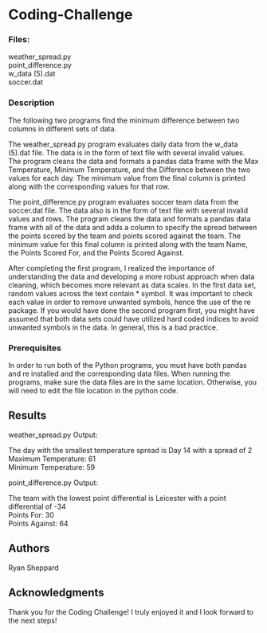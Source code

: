 # Coding-Challenge

### Files:  
weather_spread.py   
point_difference.py   
w_data (5).dat    
soccer.dat    

### Description

The following two programs find the minimum difference between two columns in different sets of data. 

The weather_spread.py program evaluates daily data from the w_data (5).dat file. The data is in the form of text file with several invalid values. The program cleans the data and formats a pandas data frame with the Max Temperature, Minimum Temperature, and the Difference between the two values for each day. The minimum value from the final column is printed along with the corresponding values for that row.

The point_difference.py program evaluates soccer team data from the soccer.dat file. The data also is in the form of text file with several invalid values and rows. The program cleans the data and formats a pandas data frame with all of the data and adds a column to specify the spread between the points scored by the team and points scored against the team. The minimum value for this final column is printed along with the team Name, the Points Scored For, and the Points Scored Against.

After completing the first program, I realized the importance of understanding the data and developing a more robust approach when data cleaning, which becomes more relevant as data scales. In the first data set, random values across the text contain * symbol. It was important to check each value in order to remove unwanted symbols, hence the use of the re package. If you would have done the second program first, you might have assumed that both data sets could have utilized hard coded indices to avoid unwanted symbols in the data. In general, this is a bad practice.

### Prerequisites

In order to run both of the Python programs, you must have both pandas and re installed and the corresponding data files. When running the programs, make sure the data files are in the same location. Otherwise, you will need to edit the file location in the python code. 


## Results

weather_spread.py Output:

The day with the smallest temperature spread is Day 14 with a spread of 2    
Maximum Temperature: 61   
Minimum Temperature: 59   

point_difference.py Output:

The team with the lowest point differential is Leicester with a point differential of -34   
Points For: 30   
Points Against: 64   

## Authors

Ryan Sheppard

## Acknowledgments

Thank you for the Coding Challenge! I truly enjoyed it and I look forward to the next steps!
